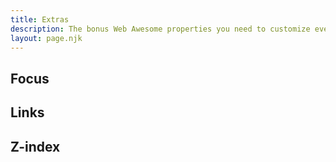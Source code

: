 ```yaml
---
title: Extras
description: The bonus Web Awesome properties you need to customize every nook and cranny.
layout: page.njk
---
```


## Focus

## Links

## Z-index